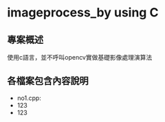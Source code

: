 # imageprocess_by using C 

## 專案概述
使用c語言，並不呼叫opencv實做基礎影像處理演算法

## 各檔案包含內容說明
* no1.cpp: 
 * 123
 * 123
